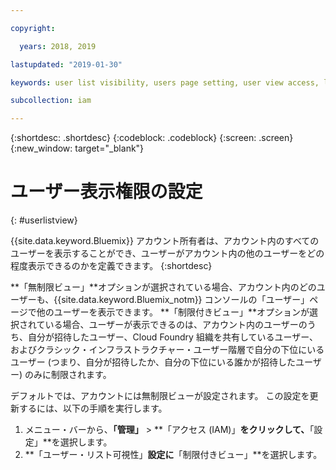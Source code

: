 ```yaml
---

copyright:

  years: 2018, 2019

lastupdated: "2019-01-30"

keywords: user list visibility, users page setting, user view access, limit access to users list, user list access

subcollection: iam

---
```


{:shortdesc: .shortdesc}
{:codeblock: .codeblock}
{:screen: .screen}
{:new_window: target="_blank"}

# ユーザー表示権限の設定
{: #userlistview}

{{site.data.keyword.Bluemix}} アカウント所有者は、アカウント内のすべてのユーザーを表示することができ、ユーザーがアカウント内の他のユーザーをどの程度表示できるのかを定義できます。
{:shortdesc}

**「無制限ビュー」**オプションが選択されている場合、アカウント内のどのユーザーも、{{site.data.keyword.Bluemix_notm}} コンソールの「ユーザー」ページで他のユーザーを表示できます。 **「制限付きビュー」**オプションが選択されている場合、ユーザーが表示できるのは、アカウント内のユーザーのうち、自分が招待したユーザー、Cloud Foundry 組織を共有しているユーザー、およびクラシック・インフラストラクチャー・ユーザー階層で自分の下位にいるユーザー (つまり、自分が招待したか、自分の下位にいる誰かが招待したユーザー) のみに制限されます。

デフォルトでは、アカウントには無制限ビューが設定されます。 この設定を更新するには、以下の手順を実行します。

1. メニュー・バーから、**「管理」** &gt; **「アクセス (IAM)」**をクリックして、**「設定」**を選択します。
2. **「ユーザー・リスト可視性」**設定に**「制限付きビュー」**を選択します。
